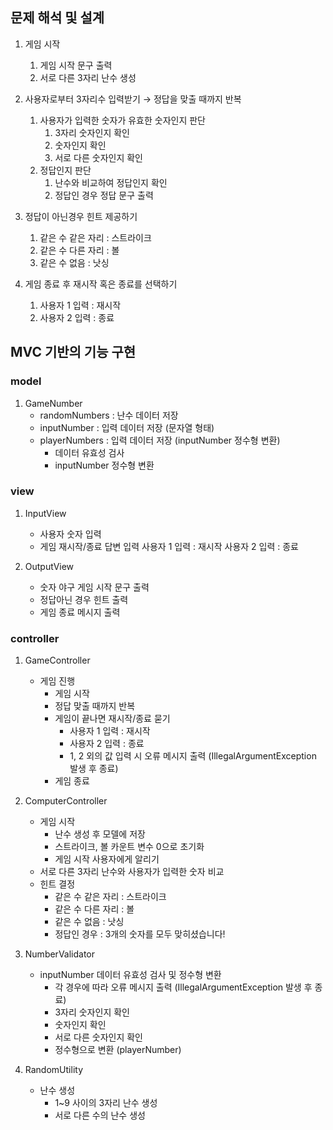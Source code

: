 ## 문제 해석 및 설계
1. 게임 시작
    1. 게임 시작 문구 출력
    2. 서로 다른 3자리 난수 생성

2. 사용자로부터 3자리수 입력받기
    → 정답을 맞출 때까지 반복
    1. 사용자가 입력한 숫자가 유효한 숫자인지 판단
        1. 3자리 숫자인지 확인
        2. 숫자인지 확인
        3. 서로 다른 숫자인지 확인
    2. 정답인지 판단
        1. 난수와 비교하여 정답인지 확인
        2. 정답인 경우 정답 문구 출력

3. 정답이 아닌경우 힌트 제공하기
    1. 같은 수 같은 자리 : 스트라이크
    2. 같은 수 다른 자리 : 볼
    3. 같은 수 없음 : 낫싱

4.  게임 종료 후 재시작 혹은 종료를 선택하기
    1. 사용자 1 입력 : 재시작
    2. 사용자 2 입력 : 종료

## MVC 기반의 기능 구현 
### model
1. GameNumber
    - randomNumbers : 난수 데이터 저장
    - inputNumber : 입력 데이터 저장 (문자열 형태)
    - playerNumbers : 입력 데이터 저장 (inputNumber 정수형 변환)
        - 데이터 유효성 검사
        - inputNumber 정수형 변환

### view
1. InputView
    - 사용자 숫자 입력
    - 게임 재시작/종료 답변 입력
        사용자 1 입력 : 재시작
        사용자 2 입력 : 종료

2. OutputView
    - 숫자 야구 게임 시작 문구 출력
    - 정답아닌 경우 힌트 출력
    - 게임 종료 메시지 출력

### controller
1. GameController
	- 게임 진행
        - 게임 시작
        - 정답 맞출 때까지 반복
        - 게임이 끝나면 재시작/종료 묻기
            - 사용자 1 입력 : 재시작
            - 사용자 2 입력 : 종료
            - 1, 2 외의 값 입력 시 오류 메시지 출력
            (IllegalArgumentException 발생 후 종료)
        - 게임 종료
        
2. ComputerController
    - 게임 시작
        - 난수 생성 후 모델에 저장
        - 스트라이크, 볼 카운트 변수 0으로 초기화
        - 게임 시작 사용자에게 알리기
    - 서로 다른 3자리 난수와 사용자가 입력한 숫자 비교
    - 힌트 결정
        - 같은 수 같은 자리 : 스트라이크
        - 같은 수 다른 자리 : 볼
        - 같은 수 없음 : 낫싱
        - 정답인 경우 : 3개의 숫자를 모두 맞히셨습니다!

3. NumberValidator
    - inputNumber 데이터 유효성 검사 및 정수형 변환
        - 각 경우에 따라 오류 메시지 출력
        (IllegalArgumentException 발생 후 종료)
        - 3자리 숫자인지 확인
        - 숫자인지 확인
        - 서로 다른 숫자인지 확인
        - 정수형으로 변환 (playerNumber)
        

4. RandomUtility
    - 난수 생성
        - 1~9 사이의 3자리 난수 생성
        - 서로 다른 수의 난수 생성
